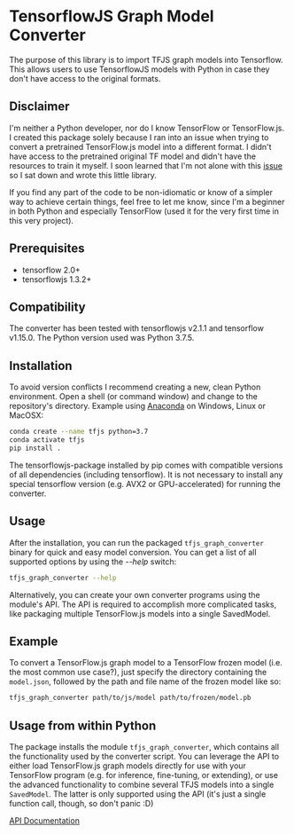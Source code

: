 # TensorflowJS Graph Model Converter

The purpose of this library is to import TFJS graph models into Tensorflow.
This allows users to use TensorflowJS models with Python in case they don't
have access to the original formats.

## Disclaimer

I'm neither a Python developer, nor do I know TensorFlow or TensorFlow.js.
I created this package solely because I ran into an issue when trying to convert
a pretrained TensorFlow.js model into a different format. I didn't have access to
the pretrained original TF model and didn't have the resources to train it myself.
I soon learned that I'm not alone with this [issue](https://github.com/tensorflow/tfjs/issues/1575)
so I sat down and wrote this little library.

If you find any part of the code to be non-idiomatic or know of a simpler way to
achieve certain things, feel free to let me know, since I'm a beginner in both
Python and especially TensorFlow (used it for the very first time in this
very project).

## Prerequisites

* tensorflow 2.0+
* tensorflowjs 1.3.2+

## Compatibility

The converter has been tested with tensorflowjs v2.1.1 and tensorflow v1.15.0.
The Python version used was Python 3.7.5.

## Installation

To avoid version conflicts I recommend creating a new, clean Python environment.
Open a shell (or command window) and change to the repository's directory.
Example using [Anaconda](https://anaconda.org) on Windows, Linux or MacOSX:

```sh
conda create --name tfjs python=3.7
conda activate tfjs
pip install .
```

The tensorflowjs-package installed by pip comes with compatible versions of all
dependencies (including tensorflow). It is not necessary to install any special
tensorflow version (e.g. AVX2 or GPU-accelerated) for running the converter.

## Usage

After the installation, you can run the packaged `tfjs_graph_converter` binary
for quick and easy model conversion.
You can get a list of all supported options by using the _--help_ switch:

```sh
tfjs_graph_converter --help
```

Alternatively, you can create your own converter programs using the module's API.
The API is required to accomplish more complicated tasks, like packaging multiple
TensorFlow.js models into a single SavedModel.

## Example

To convert a TensorFlow.js graph model to a TensorFlow frozen model (i.e. the
most common use case?), just specify the directory containing the `model.json`,
followed by the path and file name of the frozen model like so:

```sh
tfjs_graph_converter path/to/js/model path/to/frozen/model.pb
```

## Usage from within Python

The package installs the module `tfjs_graph_converter`, which contains all the
functionality used by the converter script.
You can leverage the API to either load TensorFlow.js graph models directly for
use with your TensorFlow program (e.g. for inference, fine-tuning, or extending),
or use the advanced functionality to combine several TFJS models into a single
`SavedModel`.
The latter is only supported using the API (it's just a single function call,
though, so don't panic :D)

[API Documentation](./DOCUMENTATION.md)
